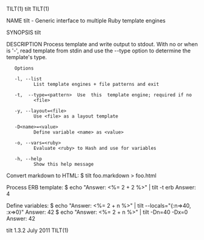 TILT(1)                           tilt                           TILT(1)

NAME
       tilt - Generic interface to multiple Ruby template engines

SYNOPSIS
       tilt <options> <file>

DESCRIPTION
       Process  template  <file>  and  write  output  to stdout. With no
       <file> or when <file> is '-', read template from  stdin  and  use
       the --type option to determine the template's type.

       Options

       -l, --list
              List template engines + file patterns and exit

       -t,  --type=<pattern>  Use  this  template engine; required if no
              <file>

       -y, --layout=<file>
              Use <file> as a layout template

       -D<name>=<value>
              Define variable <name> as <value>

       -o, --vars=<ruby>
              Evaluate <ruby> to Hash and use for variables

       -h, --help
              Show this help message

   Convert markdown to HTML:
              $ tilt foo.markdown > foo.html

   Process ERB template:
              $ echo "Answer: <%= 2 + 2 %>" | tilt -t erb Answer: 4

   Define variables:
              $ echo "Answer: <%= 2 + n %>"  |  tilt  --locals="{:n=>40,
              :x=>0}"  Answer:  42  $ echo "Answer: <%= 2 + n %>" | tilt
              -Dn=40 -Dx=0 Answer: 42

tilt 1.3.2                      July 2011                        TILT(1)

